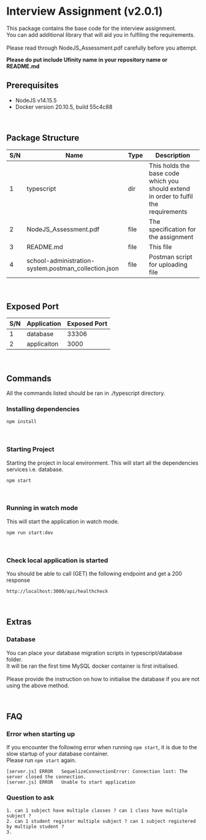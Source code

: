 # Interview Assignment (v2.0.1)

This package contains the base code for the interview assignment.<br>
You can add additional library that will aid you in fulfiling the requirements.
<br>
<br>
Please read through NodeJS_Assessment.pdf carefully before you attempt.

__Please do put include Ufinity name in your repository name or README.md__

## Prerequisites
- NodeJS v14.15.5
- Docker version 20.10.5, build 55c4c88

<br>

## Package Structure
| S/N | Name | Type | Description |
|-----|------|------|-------------|
| 1 | typescript | dir | This holds the base code which you should extend in order to fulfil the requirements |
| 2 | NodeJS_Assessment.pdf | file | The specification for the assignment |
| 3 | README.md | file | This file |
| 4 | school-administration-system.postman_collection.json | file | Postman script for uploading file |

<br>

## Exposed Port
| S/N | Application | Exposed Port |
|-----|-------------|--------------|
| 1 | database | 33306 |
| 2 | applicaiton | 3000 |

<br>

## Commands
All the commands listed should be ran in ./typescript directory.

### Installing dependencies
```bash
npm install
```

<br>

### Starting Project
Starting the project in local environment.
This will start all the dependencies services i.e. database.
```bash
npm start
```

<br>

### Running in watch mode
This will start the application in watch mode.
```bash
npm run start:dev
```

<br>

### Check local application is started
You should be able to call (GET) the following endpoint and get a 200 response

```
http://localhost:3000/api/healthcheck
```

<br>

## Extras

### Database
You can place your database migration scripts in typescript/database folder. <br>
It will be ran the first time MySQL docker container is first initialised. <br><br>
Please provide the instruction on how to initialise the database if you are not using the above method.

<br>

## FAQ

### Error when starting up
If you encounter the following error when running ```npm start```, it is due to the slow startup of your database container.<br>
Please run ```npm start``` again.

```
[server.js]	ERROR	SequelizeConnectionError: Connection lost: The server closed the connection.
[server.js]	ERROR	Unable to start application
```

### Question to ask

```
1. can 1 subject have multiple classes ? can 1 class have multiple subject ?
2. can 1 student register multiple subject ? can 1 subject registered by multiple student ?
3. 
```